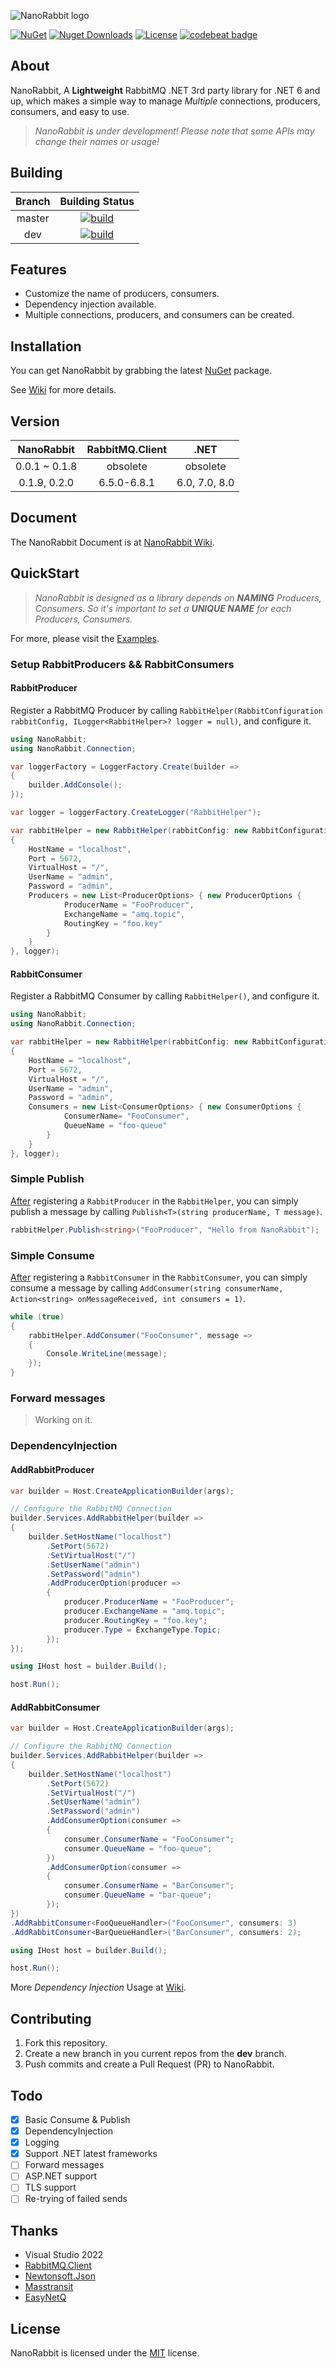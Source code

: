 ﻿![NanoRabbit logo](https://raw.githubusercontent.com/cgcel/NanoRabbit/master/Img/logo.png)

[![NuGet](https://img.shields.io/nuget/v/NanoRabbit.svg)](https://nuget.org/packages/NanoRabbit) [![Nuget Downloads](https://img.shields.io/nuget/dt/NanoRabbit)](https://www.nuget.org/packages/NanoRabbit) [![License](https://img.shields.io/github/license/cgcel/NanoRabbit)](https://github.com/cgcel/NanoRabbit)
[![codebeat badge](https://codebeat.co/badges/a37a04d9-dd8e-4177-9b4c-c17526910f7e)](https://codebeat.co/projects/github-com-cgcel-nanorabbit-master)

## About

NanoRabbit, A **Lightweight** RabbitMQ .NET 3rd party library for .NET 6 and up, which makes a simple way to manage
*Multiple* connections, producers, consumers, and easy to use.

> *NanoRabbit is under development! Please note that some APIs may change their names or usage!*

## Building

| Branch |                                                                                 Building Status                                                                                 |
| :----: | :-----------------------------------------------------------------------------------------------------------------------------------------------------------------------------: |
| master | [![build](https://github.com/cgcel/NanoRabbit/actions/workflows/build.yml/badge.svg?branch=master&event=push)](https://github.com/cgcel/NanoRabbit/actions/workflows/build.yml) |
|  dev   |  [![build](https://github.com/cgcel/NanoRabbit/actions/workflows/build.yml/badge.svg?branch=dev&event=push)](https://github.com/cgcel/NanoRabbit/actions/workflows/build.yml)   |

## Features

- Customize the name of producers, consumers.
- Dependency injection available.
- Multiple connections, producers, and consumers can be created.

## Installation

You can get NanoRabbit by grabbing the latest [NuGet](https://www.nuget.org/packages/NanoRabbit) package.

See [Wiki](https://github.com/cgcel/NanoRabbit/wiki/Installation) for more details.

## Version

|  NanoRabbit   | RabbitMQ.Client |     .NET      |
| :-----------: | :-------------: | :-----------: |
| 0.0.1 ~ 0.1.8 |    obsolete     |   obsolete    |
| 0.1.9, 0.2.0  |   6.5.0-6.8.1   | 6.0, 7.0, 8.0 |

## Document

The NanoRabbit Document is at [NanoRabbit Wiki](https://github.com/cgcel/NanoRabbit/wiki).

## QuickStart

> *NanoRabbit is designed as a library depends on **NAMING** Producers, Consumers. So it's important to set
a **UNIQUE NAME** for each Producers, Consumers.*

For more, please visit the [Examples](https://github.com/cgcel/NanoRabbit/tree/master/Example).

### Setup RabbitProducers && RabbitConsumers

#### RabbitProducer

Register a RabbitMQ Producer by calling `RabbitHelper(RabbitConfiguration rabbitConfig, ILogger<RabbitHelper>? logger = null)`, and configure it.

```csharp
using NanoRabbit;
using NanoRabbit.Connection;

var loggerFactory = LoggerFactory.Create(builder =>
{
    builder.AddConsole();
});

var logger = loggerFactory.CreateLogger("RabbitHelper");

var rabbitHelper = new RabbitHelper(rabbitConfig: new RabbitConfiguration
{
    HostName = "localhost",
    Port = 5672,
    VirtualHost = "/",
    UserName = "admin",
    Password = "admin",
    Producers = new List<ProducerOptions> { new ProducerOptions {
            ProducerName = "FooProducer",
            ExchangeName = "amq.topic",
            RoutingKey = "foo.key"
        } 
    }
}, logger);
```

#### RabbitConsumer

Register a RabbitMQ Consumer by calling `RabbitHelper()`, and configure it.

```csharp
using NanoRabbit;
using NanoRabbit.Connection;

var rabbitHelper = new RabbitHelper(rabbitConfig: new RabbitConfiguration
{
    HostName = "localhost",
    Port = 5672,
    VirtualHost = "/",
    UserName = "admin",
    Password = "admin",
    Consumers = new List<ConsumerOptions> { new ConsumerOptions {
            ConsumerName= "FooConsumer",
            QueueName = "foo-queue"
        }
    }
}, logger);
```

### Simple Publish

[After](#rabbitproducer) registering a `RabbitProducer` in the `RabbitHelper`, you can simply publish a message by calling `Publish<T>(string producerName, T message)`.

```csharp
rabbitHelper.Publish<string>("FooProducer", "Hello from NanoRabbit");
```

### Simple Consume

[After](#rabbitconsumer) registering a `RabbitConsumer` in the `RabbitConsumer`, you can simply consume a message by
calling `AddConsumer(string consumerName, Action<string> onMessageReceived, int consumers = 1)`.

```csharp
while (true)
{
    rabbitHelper.AddConsumer("FooConsumer", message =>
    {
        Console.WriteLine(message);
    });
}
```

### Forward messages

> Working on it.

### DependencyInjection

#### AddRabbitProducer

```csharp
var builder = Host.CreateApplicationBuilder(args);

// Configure the RabbitMQ Connection
builder.Services.AddRabbitHelper(builder =>
{
    builder.SetHostName("localhost")
        .SetPort(5672)
        .SetVirtualHost("/")
        .SetUserName("admin")
        .SetPassword("admin")
        .AddProducerOption(producer =>
        {
            producer.ProducerName = "FooProducer";
            producer.ExchangeName = "amq.topic";
            producer.RoutingKey = "foo.key";
            producer.Type = ExchangeType.Topic;
        });
});

using IHost host = builder.Build();

host.Run();
```

#### AddRabbitConsumer

```csharp
var builder = Host.CreateApplicationBuilder(args);

// Configure the RabbitMQ Connection
builder.Services.AddRabbitHelper(builder =>
{
    builder.SetHostName("localhost")
        .SetPort(5672)
        .SetVirtualHost("/")
        .SetUserName("admin")
        .SetPassword("admin")
        .AddConsumerOption(consumer =>
        {
            consumer.ConsumerName = "FooConsumer";
            consumer.QueueName = "foo-queue";
        })
        .AddConsumerOption(consumer =>
        {
            consumer.ConsumerName = "BarConsumer";
            consumer.QueueName = "bar-queue";
        });
})
.AddRabbitConsumer<FooQueueHandler>("FooConsumer", consumers: 3)
.AddRabbitConsumer<BarQueueHandler>("BarConsumer", consumers: 2);

using IHost host = builder.Build();

host.Run();
```

More *Dependency Injection* Usage at [Wiki](https://github.com/cgcel/NanoRabbit/wiki/DependencyInjection).

## Contributing

1. Fork this repository.
2. Create a new branch in you current repos from the **dev** branch.
3. Push commits and create a Pull Request (PR) to NanoRabbit.

## Todo

- [x] Basic Consume & Publish
- [x] DependencyInjection
- [x] Logging
- [x] Support .NET latest frameworks
- [ ] Forward messages
- [ ] ASP.NET support
- [ ] TLS support
- [ ] Re-trying of failed sends

## Thanks

- Visual Studio 2022
- [RabbitMQ.Client](https://github.com/rabbitmq/rabbitmq-dotnet-client)
- [Newtonsoft.Json](https://github.com/JamesNK/Newtonsoft.Json)
- [Masstransit](https://github.com/masstransit/masstransit)
- [EasyNetQ](https://github.com/autofac/Autofac)

## License

NanoRabbit is licensed under the [MIT](https://github.com/cgcel/NanoRabbit/blob/dev/LICENSE.txt) license.
